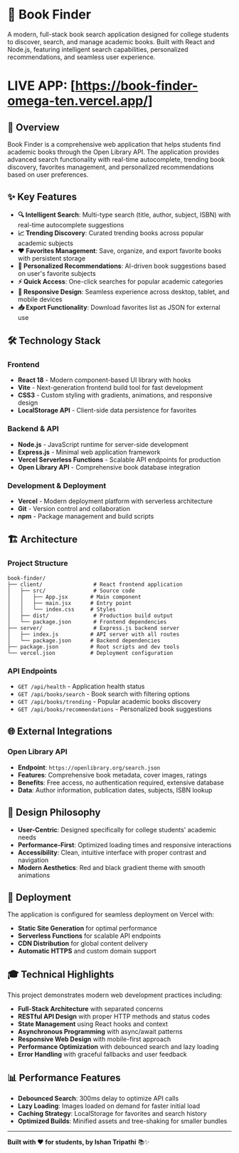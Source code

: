 # 📖 Book Finder

A modern, full-stack book search application designed for college students to discover, search, and manage academic books. Built with React and Node.js, featuring intelligent search capabilities, personalized recommendations, and seamless user experience.

# LIVE APP: [https://book-finder-omega-ten.vercel.app/]

## 🎯 Overview

Book Finder is a comprehensive web application that helps students find academic books through the Open Library API. The application provides advanced search functionality with real-time autocomplete, trending book discovery, favorites management, and personalized recommendations based on user preferences.

## ✨ Key Features

- **🔍 Intelligent Search**: Multi-type search (title, author, subject, ISBN) with real-time autocomplete suggestions
- **📈 Trending Discovery**: Curated trending books across popular academic subjects
- **❤️ Favorites Management**: Save, organize, and export favorite books with persistent storage
- **🎯 Personalized Recommendations**: AI-driven book suggestions based on user's favorite subjects
- **⚡ Quick Access**: One-click searches for popular academic categories
- **📱 Responsive Design**: Seamless experience across desktop, tablet, and mobile devices
- **📥 Export Functionality**: Download favorites list as JSON for external use

## 🛠️ Technology Stack

### Frontend
- **React 18** - Modern component-based UI library with hooks
- **Vite** - Next-generation frontend build tool for fast development
- **CSS3** - Custom styling with gradients, animations, and responsive design
- **LocalStorage API** - Client-side data persistence for favorites

### Backend & API
- **Node.js** - JavaScript runtime for server-side development
- **Express.js** - Minimal web application framework
- **Vercel Serverless Functions** - Scalable API endpoints for production
- **Open Library API** - Comprehensive book database integration

### Development & Deployment
- **Vercel** - Modern deployment platform with serverless architecture
- **Git** - Version control and collaboration
- **npm** - Package management and build scripts

## 🏗️ Architecture

### Project Structure
```
book-finder/
├── client/                # React frontend application
│   ├── src/               # Source code
│   │   ├── App.jsx       # Main component
│   │   ├── main.jsx      # Entry point
│   │   └── index.css     # Styles
│   ├── dist/              # Production build output
│   └── package.json       # Frontend dependencies
├── server/                # Express.js backend server
│   ├── index.js          # API server with all routes
│   └── package.json      # Backend dependencies
├── package.json          # Root scripts and dev tools
└── vercel.json           # Deployment configuration
```

### API Endpoints
- `GET /api/health` - Application health status
- `GET /api/books/search` - Book search with filtering options
- `GET /api/books/trending` - Popular academic books discovery
- `GET /api/books/recommendations` - Personalized book suggestions

## 🌐 External Integrations

### Open Library API
- **Endpoint**: `https://openlibrary.org/search.json`
- **Features**: Comprehensive book metadata, cover images, ratings
- **Benefits**: Free access, no authentication required, extensive database
- **Data**: Author information, publication dates, subjects, ISBN lookup

## 🎨 Design Philosophy

- **User-Centric**: Designed specifically for college students' academic needs
- **Performance-First**: Optimized loading times and responsive interactions
- **Accessibility**: Clean, intuitive interface with proper contrast and navigation
- **Modern Aesthetics**: Red and black gradient theme with smooth animations

## 🚀 Deployment

The application is configured for seamless deployment on Vercel with:
- **Static Site Generation** for optimal performance
- **Serverless Functions** for scalable API endpoints
- **CDN Distribution** for global content delivery
- **Automatic HTTPS** and custom domain support

## 🎓 Technical Highlights

This project demonstrates modern web development practices including:
- **Full-Stack Architecture** with separated concerns
- **RESTful API Design** with proper HTTP methods and status codes
- **State Management** using React hooks and context
- **Asynchronous Programming** with async/await patterns
- **Responsive Web Design** with mobile-first approach
- **Performance Optimization** with debounced search and lazy loading
- **Error Handling** with graceful fallbacks and user feedback

## 📊 Performance Features

- **Debounced Search**: 300ms delay to optimize API calls
- **Lazy Loading**: Images loaded on demand for faster initial load
- **Caching Strategy**: LocalStorage for favorites and search history
- **Optimized Builds**: Minified assets and tree-shaking for smaller bundles

---

**Built with ❤️ for students, by Ishan Tripathi** 📚✨
